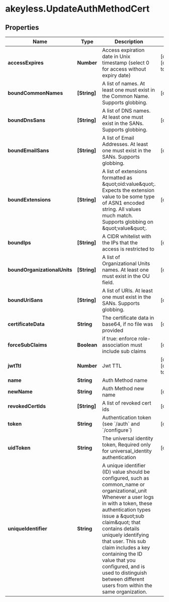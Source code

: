 # akeyless.UpdateAuthMethodCert

## Properties

Name | Type | Description | Notes
------------ | ------------- | ------------- | -------------
**accessExpires** | **Number** | Access expiration date in Unix timestamp (select 0 for access without expiry date) | [optional] [default to 0]
**boundCommonNames** | **[String]** | A list of names. At least one must exist in the Common Name. Supports globbing. | [optional] 
**boundDnsSans** | **[String]** | A list of DNS names. At least one must exist in the SANs. Supports globbing. | [optional] 
**boundEmailSans** | **[String]** | A list of Email Addresses. At least one must exist in the SANs. Supports globbing. | [optional] 
**boundExtensions** | **[String]** | A list of extensions formatted as \&quot;oid:value\&quot;. Expects the extension value to be some type of ASN1 encoded string. All values much match. Supports globbing on \&quot;value\&quot;. | [optional] 
**boundIps** | **[String]** | A CIDR whitelist with the IPs that the access is restricted to | [optional] 
**boundOrganizationalUnits** | **[String]** | A list of Organizational Units names. At least one must exist in the OU field. | [optional] 
**boundUriSans** | **[String]** | A list of URIs. At least one must exist in the SANs. Supports globbing. | [optional] 
**certificateData** | **String** | The certificate data in base64, if no file was provided | [optional] 
**forceSubClaims** | **Boolean** | if true: enforce role-association must include sub claims | [optional] 
**jwtTtl** | **Number** | Jwt TTL | [optional] [default to 0]
**name** | **String** | Auth Method name | 
**newName** | **String** | Auth Method new name | [optional] 
**revokedCertIds** | **[String]** | A list of revoked cert ids | [optional] 
**token** | **String** | Authentication token (see &#x60;/auth&#x60; and &#x60;/configure&#x60;) | [optional] 
**uidToken** | **String** | The universal identity token, Required only for universal_identity authentication | [optional] 
**uniqueIdentifier** | **String** | A unique identifier (ID) value should be configured, such as common_name or organizational_unit Whenever a user logs in with a token, these authentication types issue a \&quot;sub claim\&quot; that contains details uniquely identifying that user. This sub claim includes a key containing the ID value that you configured, and is used to distinguish between different users from within the same organization. | 


